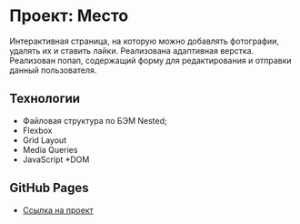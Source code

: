 # Проект: Место
Интерактивная страница, на которую можно добавлять фотографии, удалять их и ставить лайки.
Реализована адаптивная верстка.
Реализован попап, содержащий форму для редактирования и отправки данный пользователя.
## Технологии
* Файловая структура по БЭМ Nested;
* Flexbox
* Grid Layout
* Media Queries
* JavaScript
*DOM

##  GitHub Pages
* [Ссылка на проект](https://sushaivanova.github.io/mesto/)